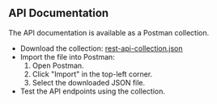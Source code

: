 ## API Documentation

The API documentation is available as a Postman collection.

- Download the collection: [rest-api-collection.json](docs/Candidate_Test_Task_Build_a_Simple_REST_API.postman_collection.json)
- Import the file into Postman:
  1. Open Postman.
  2. Click "Import" in the top-left corner.
  3. Select the downloaded JSON file.
- Test the API endpoints using the collection.
